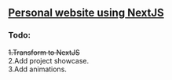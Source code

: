 ## [Personal website using NextJS](https://baris.aydemir.website/)

### Todo:

~~1.Transform to NextJS~~  
2.Add project showcase.  
3.Add animations.